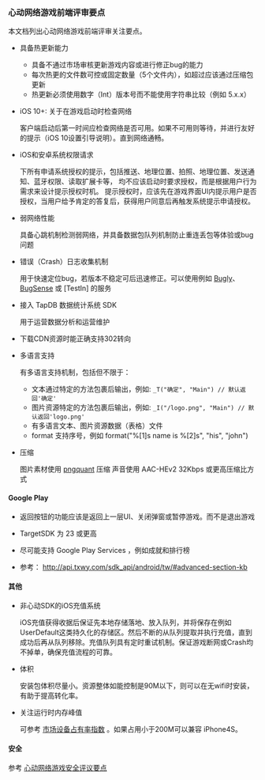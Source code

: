 ### 心动网络游戏前端评审要点

本文档列出心动网络游戏前端评审关注要点。

* 具备热更新能力

	- 具备不通过市场审核更新游戏内容或进行修正bug的能力
	- 每次热更的文件数可控或固定数量（5个文件内），如超过应该通过压缩包更新
	- 热更新必须使用数字（Int）版本号而不能使用字符串比较（例如 5.x.x）

* iOS 10+: 关于在游戏启动时检查网络

	客户端启动后第一时间应检查网络是否可用。如果不可用则等待，并进行友好的提示（iOS 10设置引导说明）。直到网络通畅。

* iOS和安卓系统权限请求

	下所有申请系统授权的提示，包括推送、地理位置、拍照、地理位置、发送通知、蓝牙权限、读取扩展卡等，
	均不应该启动时要求授权，而是根据用户行为需求来设计提示授权时机。
	提示授权时，应该先在游戏界面UI内提示用户是否授权，当用户给予肯定的答复后，获得用户同意后再触发系统提示申请授权。

* 弱网络性能

	具备心跳机制检测弱网络，并具备数据包队列机制防止重连丢包等体验或bug问题

* 错误（Crash）日志收集机制

	用于快速定位bug，若版本不稳定可后迅速修正。可以使用例如 [Bugly](http://bugly.qq.com/)、[BugSense](http://bugsense.com/) 或 [TestIn] 的服务

* 接入 TapDB 数据统计系统 SDK

	用于运营数据分析和运营维护

* 下载CDN资源时能正确支持302转向

* 多语言支持

	有多语言支持机制，包括但不限于：
	- 文本通过特定的方法包裹后输出，例如: `_T("确定", "Main") // 默认返回'确定' `
	- 图片资源特定的方法包裹后输出，例如: `_I("/logo.png", "Main") // 默认返回'logo.png' `
	- 有多语言文本、图片资源数据（表格）文件
	- format 支持序号，例如 format("%[1]s name is %[2]s", "his", "john")

* 压缩

	图片素材使用 [pngquant](https://pngquant.org/) 压缩
	声音使用 AAC-HEv2 32Kbps 或更高压缩比方式


#### Google Play

* 返回按钮的功能应该是返回上一层UI、关闭弹窗或暂停游戏。而不是退出游戏

* TargetSDK 为 23 或更高

* 尽可能支持 Google Play Services ，例如成就和排行榜

* 参考： http://api.txwy.com/sdk_api/android/tw/#advanced-section-kb

#### 其他

* 非心动SDK的iOS充值系统

	iOS充值获得收据后保证先本地存储落地、放入队列，并将保存在例如UserDefault这类持久化的存储区。然后不断的从队列提取并执行充值，直到成功后再从队列移除。充值队列具有定时重试机制。保证游戏断网或Crash均不掉单，确保充值流程的可靠。

* 体积

	安装包体积尽量小。资源整体如能控制是90M以下，则可以在无wifi时安装，有助于提高转化率。

* 关注运行时内存峰值

	可参考 [市场设备占有率指数](http://www.umindex.com/) 。如果占用小于200M可以兼容 iPhone4S。


#### 安全
参考 [心动网络游戏安全评议要点](security.md)
